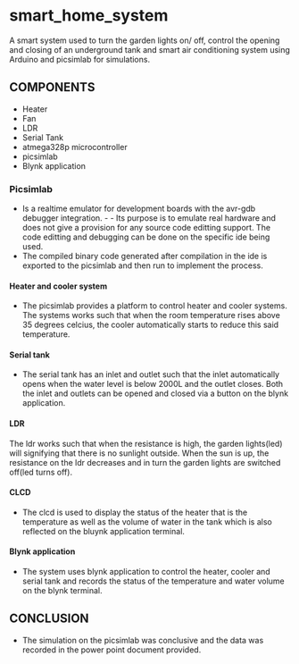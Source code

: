 # smart_home_system
A smart system used to turn the garden lights on/ off, control the opening and closing of an underground tank and smart air conditioning system using Arduino and picsimlab for simulations.

## COMPONENTS
- Heater
- Fan
- LDR
- Serial Tank
- atmega328p microcontroller
- picsimlab
- Blynk application

### Picsimlab
- Is a realtime emulator for development boards with the avr-gdb debugger integration. - - Its purpose is to emulate real hardware and does not give a provision for any source code editting support. The code editting and debugging can be done on the specific ide being used. 
- The compiled binary code generated after compilation in the ide is exported to the picsimlab and then run to implement the process.

#### Heater and cooler system
- The picsimlab provides a platform to control heater and cooler systems. The systems works such that when the room temperature rises above 35 degrees celcius, the cooler automatically starts to reduce this said temperature.

#### Serial tank
- The serial tank has an inlet and outlet such that the inlet automatically opens when the water level is below 2000L and the outlet closes. Both the inlet and outlets can be opened and closed via a button on the blynk application.

#### LDR 
The ldr works such that when the resistance is high, the garden lights(led) will signifying that there is no sunlight outside. When the sun is up, the resistance on the ldr decreases and in turn the garden lights are switched off(led turns off).

#### CLCD
- The clcd is used to display the status of the heater that is the temperature as well as the volume of water in the tank which is also reflected on the bluynk application terminal.

#### Blynk application
- The system uses blynk application to control the heater, cooler and serial tank and records the status of the temperature and water volume on the  blynk terminal.

## CONCLUSION
- The simulation on the picsimlab was conclusive and the data was recorded in the power point document provided. 
